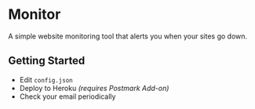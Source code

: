 # Monitor

A simple website monitoring tool that alerts you when your sites go down.

## Getting Started

* Edit `config.json`
* Deploy to Heroku _(requires Postmark Add-on)_
* Check your email periodically
